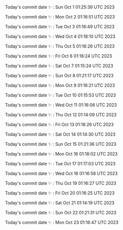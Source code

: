 Today's commit date ✨ : Sun Oct 1 01:25:39 UTC 2023 

Today's commit date ✨ : Mon Oct 2 01:16:51 UTC 2023 

Today's commit date ✨ : Tue Oct 3 01:16:49 UTC 2023 

Today's commit date ✨ : Wed Oct 4 01:18:10 UTC 2023 

Today's commit date ✨ : Thu Oct 5 01:16:26 UTC 2023 

Today's commit date ✨ : Fri Oct 6 01:16:24 UTC 2023 

Today's commit date ✨ : Sat Oct 7 01:15:24 UTC 2023 

Today's commit date ✨ : Sun Oct 8 01:21:17 UTC 2023 

Today's commit date ✨ : Mon Oct 9 01:16:21 UTC 2023 

Today's commit date ✨ : Tue Oct 10 01:15:53 UTC 2023 

Today's commit date ✨ : Wed Oct 11 01:16:06 UTC 2023 

Today's commit date ✨ : Thu Oct 12 01:14:09 UTC 2023 

Today's commit date ✨ : Fri Oct 13 01:18:26 UTC 2023 

Today's commit date ✨ : Sat Oct 14 01:14:30 UTC 2023 

Today's commit date ✨ : Sun Oct 15 01:21:36 UTC 2023 

Today's commit date ✨ : Mon Oct 16 01:18:02 UTC 2023 

Today's commit date ✨ : Tue Oct 17 01:17:03 UTC 2023 

Today's commit date ✨ : Wed Oct 18 01:16:58 UTC 2023 

Today's commit date ✨ : Thu Oct 19 01:16:27 UTC 2023 

Today's commit date ✨ : Fri Oct 20 01:16:25 UTC 2023 

Today's commit date ✨ : Sat Oct 21 01:14:19 UTC 2023 

Today's commit date ✨ : Sun Oct 22 01:21:31 UTC 2023 

Today's commit date ✨ : Mon Oct 23 01:16:47 UTC 2023 

